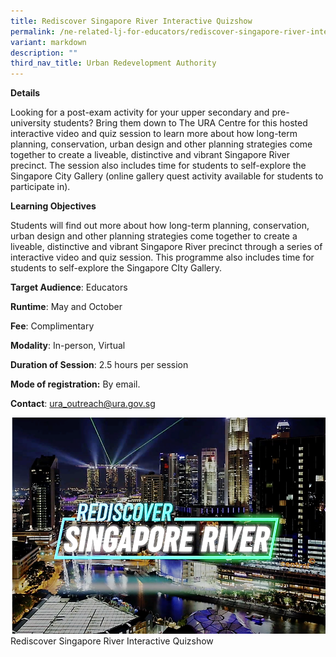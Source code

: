 ```yaml
---
title: Rediscover Singapore River Interactive Quizshow
permalink: /ne-related-lj-for-educators/rediscover-singapore-river-interactive-quizshow/
variant: markdown
description: ""
third_nav_title: Urban Redevelopment Authority
---
```

**Details**

Looking for a post-exam activity for your upper secondary and pre-university students? Bring them down to The URA Centre for this hosted interactive video and quiz session to learn more about how long-term planning, conservation, urban design and other planning strategies come together to create a liveable, distinctive and vibrant Singapore River precinct. The session also includes time for students to self-explore the Singapore City Gallery (online gallery quest activity available for students to participate in).

**Learning Objectives**

Students will find out more about how long-term planning, conservation, urban design and other planning strategies come together to create a liveable, distinctive and vibrant Singapore River precinct through a series of interactive video and quiz session. This programme also includes time for students to self-explore the Singapore CIty Gallery.

**Target Audience**: Educators

**Runtime**: May and October

**Fee**: Complimentary

**Modality**: In-person, Virtual

**Duration of Session**: 2.5 hours per session

**Mode of registration:** By email.

**Contact**: ura_outreach@ura.gov.sg

![](/images/rediscover%20singapore%20river%20interactive%20quizshow.png)
Rediscover Singapore River Interactive Quizshow